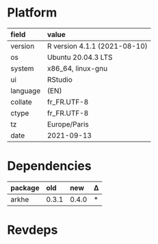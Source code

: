 # Platform

|field    |value                        |
|:--------|:----------------------------|
|version  |R version 4.1.1 (2021-08-10) |
|os       |Ubuntu 20.04.3 LTS           |
|system   |x86_64, linux-gnu            |
|ui       |RStudio                      |
|language |(EN)                         |
|collate  |fr_FR.UTF-8                  |
|ctype    |fr_FR.UTF-8                  |
|tz       |Europe/Paris                 |
|date     |2021-09-13                   |

# Dependencies

|package |old   |new   |Δ  |
|:-------|:-----|:-----|:--|
|arkhe   |0.3.1 |0.4.0 |*  |

# Revdeps

